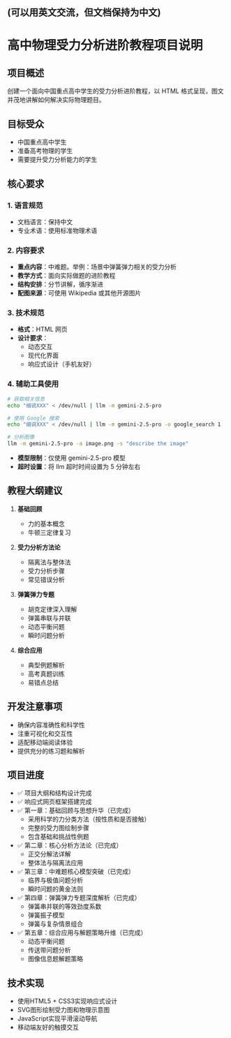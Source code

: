 (可以用英文交流，但文档保持为中文)
----
# 高中物理受力分析进阶教程项目说明

## 项目概述
创建一个面向中国重点高中学生的受力分析进阶教程，以 HTML 格式呈现，图文并茂地讲解如何解决实际物理题目。

## 目标受众
- 中国重点高中学生
- 准备高考物理的学生
- 需要提升受力分析能力的学生

## 核心要求

### 1. 语言规范
- 文档语言：保持中文
- 专业术语：使用标准物理术语

### 2. 内容要求
- **重点内容**：中难题。举例：场景中弹簧弹力相关的受力分析
- **教学方式**：面向实际做题的进阶教程
- **结构安排**：分节讲解，循序渐进
- **配图来源**：可使用 Wikipedia 或其他开源图片

### 3. 技术规范
- **格式**：HTML 网页
- **设计要求**：
  - 动态交互
  - 现代化界面
  - 响应式设计（手机友好）

### 4. 辅助工具使用
```bash
# 获取相关信息
echo "细说XXX" < /dev/null | llm -m gemini-2.5-pro

# 使用 Google 搜索
echo "细说XXX" < /dev/null | llm -m gemini-2.5-pro -o google_search 1

# 分析图像
llm -m gemini-2.5-pro -a image.png -s "describe the image"
```
- **模型限制**：仅使用 gemini-2.5-pro 模型
- **超时设置**：将 llm 超时时间设置为 5 分钟左右

## 教程大纲建议

1. **基础回顾**
   - 力的基本概念
   - 牛顿三定律复习

2. **受力分析方法论**
   - 隔离法与整体法
   - 受力分析步骤
   - 常见错误分析

3. **弹簧弹力专题**
   - 胡克定律深入理解
   - 弹簧串联与并联
   - 动态平衡问题
   - 瞬时问题分析

4. **综合应用**
   - 典型例题解析
   - 高考真题训练
   - 易错点总结

## 开发注意事项
- 确保内容准确性和科学性
- 注重可视化和交互性
- 适配移动端阅读体验
- 提供充分的练习题和解析

## 项目进度
- ✅ 项目大纲和结构设计完成
- ✅ 响应式网页框架搭建完成
- ✅ 第一章：基础回顾与思想升华（已完成）
  - 采用科学的力分类方法（按性质和是否接触）
  - 完整的受力图绘制步骤
  - 包含基础和挑战性例题
- ✅ 第二章：核心分析方法论（已完成）
  - 正交分解法详解
  - 整体法与隔离法应用
- ✅ 第三章：中难题核心模型突破（已完成）
  - 临界与极值问题分析
  - 瞬时问题的黄金法则
- ✅ 第四章：弹簧弹力专题深度解析（已完成）
  - 弹簧串并联的等效劲度系数
  - 弹簧振子模型
  - 弹簧与复杂情景组合
- ✅ 第五章：综合应用与解题策略升维（已完成）
  - 动态平衡问题
  - 传送带问题分析
  - 图像信息题解题策略

## 技术实现
- 使用HTML5 + CSS3实现响应式设计
- SVG图形绘制受力图和物理示意图
- JavaScript实现平滑滚动导航
- 移动端友好的触摸交互
